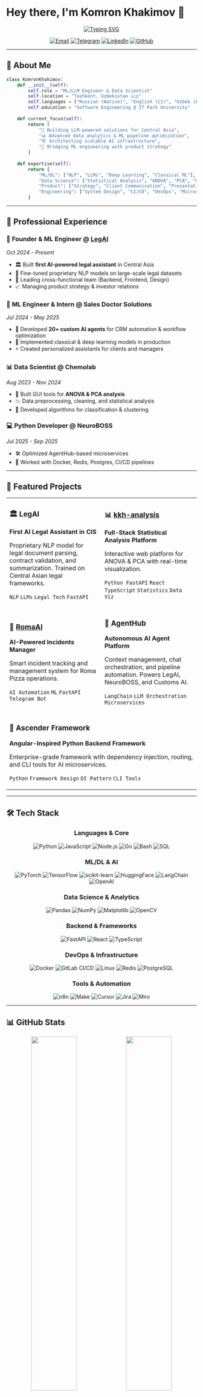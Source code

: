 # Hey there, I'm Komron Khakimov 👋

<div align="center">
  
[![Typing SVG](https://readme-typing-svg.demolab.com?font=Fira+Code&weight=600&size=28&pause=1000&color=6366F1&center=true&vCenter=true&random=false&width=600&lines=ML%2FLLM+Pipeline+Developer;Data+Scientist+%26+Analyst;Product+Manager)](https://git.io/typing-svg)

</div>

<div align="center">
  
[![Email](https://img.shields.io/badge/Email-komronkhakimov17%40gmail.com-D14836?style=for-the-badge&logo=gmail&logoColor=white)](mailto:komronkhakimov17@gmail.com)
[![Telegram](https://img.shields.io/badge/Telegram-%40komrxn-26A5E4?style=for-the-badge&logo=telegram&logoColor=white)](https://t.me/komrxn)
[![LinkedIn](https://img.shields.io/badge/LinkedIn-komrxn-0A66C2?style=for-the-badge&logo=linkedin&logoColor=white)](https://linkedin.com/in/komrxn)
[![GitHub](https://img.shields.io/badge/GitHub-%40komrxn-181717?style=for-the-badge&logo=github&logoColor=white)](https://github.com/komrxn)

</div>

---

## 🚀 About Me

```python
class KomronKhakimov:
    def __init__(self):
        self.role = "ML/LLM Engineer & Data Scientist"
        self.location = "Tashkent, Uzbekistan 🇺🇿"
        self.languages = ["Russian (Native)", "English (C1)", "Uzbek (Fluent)"]
        self.education = "Software Engineering @ IT Park University"
        
    def current_focus(self):
        return [
            "🤖 Building LLM-powered solutions for Central Asia",
            "📊 Advanced data analytics & ML pipeline optimization",
            "🏗️ Architecting scalable AI infrastructure",
            "💼 Bridging ML engineering with product strategy"
        ]
    
    def expertise(self):
        return {
            "ML/DL": ["NLP", "LLMs", "Deep Learning", "Classical ML"],
            "Data Science": ["Statistical Analysis", "ANOVA", "PCA", "Clustering"],
            "Product": ["Strategy", "Client Communication", "Presentations"],
            "Engineering": ["System Design", "CI/CD", "DevOps", "Microservices"]
        }
```

---

## 💼 Professional Experience

### 🎯 **Founder & ML Engineer** @ [LegAI](https://github.com/komrxn) 
*Oct 2024 - Present*
- 🏛️ Built **first AI-powered legal assistant** in Central Asia
- 🔧 Fine-tuned proprietary NLP models on large-scale legal datasets
- 👥 Leading cross-functional team (Backend, Frontend, Design)
- 📈 Managing product strategy & investor relations

### 🤖 **ML Engineer & Intern** @ Sales Doctor Solutions
*Jul 2024 - May 2025*
- 🔬 Developed **20+ custom AI agents** for CRM automation & workflow optimization
- 🚀 Implemented classical & deep learning models in production
- ⚡ Created personalized assistants for clients and managers

### 📊 **Data Scientist** @ Chemolab
*Aug 2023 - Nov 2024*
- 🧪 Built GUI tools for **ANOVA & PCA analysis**
- 📉 Data preprocessing, cleaning, and statistical analysis
- 🎯 Developed algorithms for classification & clustering

### 💻 **Python Developer** @ NeuroBOSS
*Jul 2025 - Sep 2025*
- 🛠️ Optimized AgentHub-based microservices
- 🐳 Worked with Docker, Redis, Postgres, CI/CD pipelines

---

## 🎨 Featured Projects

<table>
<tr>
<td width="50%">

### 🏛️ LegAI
**First AI Legal Assistant in CIS**

Proprietary NLP model for legal document parsing, contract validation, and summarization. Trained on Central Asian legal frameworks.

`NLP` `LLMs` `Legal Tech` `FastAPI`

</td>
<td width="50%">

### 📊 [kkh-analysis](https://github.com/komrxn/kkh-analysis)
**Full-Stack Statistical Analysis Platform**

Interactive web platform for ANOVA & PCA with real-time visualization.

`Python FastAPI` `React TypeScript` `Statistics` `Data Viz`

</td>
</tr>

<tr>
<td width="50%">

### 🍕 [RomaAI](https://github.com/komrxn/RomaAI)
**AI-Powered Incidents Manager**

Smart incident tracking and management system for Roma Pizza operations.

`AI Automation` `ML` `FastAPI` `Telegram Bot`

</td>
<td width="50%">

### 🤖 AgentHub
**Autonomous AI Agent Platform**

Context management, chat orchestration, and pipeline automation. Powers LegAI, NeuroBOSS, and Customs AI.

`LangChain` `LLM Orchestration` `Microservices`

</td>
</tr>

<tr>
<td colspan="2">

### 🎯 Ascender Framework
**Angular-Inspired Python Backend Framework**

Enterprise-grade framework with dependency injection, routing, and CLI tools for AI microservices.

`Python` `Framework Design` `DI Pattern` `CLI Tools`

</td>
</tr>
</table>

---

## 🛠️ Tech Stack

<div align="center">

### Languages & Core
![Python](https://img.shields.io/badge/Python-3776AB?style=for-the-badge&logo=python&logoColor=white)
![JavaScript](https://img.shields.io/badge/JavaScript-F7DF1E?style=for-the-badge&logo=javascript&logoColor=black)
![Node.js](https://img.shields.io/badge/Node.js-339933?style=for-the-badge&logo=nodedotjs&logoColor=white)
![Go](https://img.shields.io/badge/Go-00ADD8?style=for-the-badge&logo=go&logoColor=white)
![Bash](https://img.shields.io/badge/Bash-4EAA25?style=for-the-badge&logo=gnubash&logoColor=white)
![SQL](https://img.shields.io/badge/SQL-4479A1?style=for-the-badge&logo=postgresql&logoColor=white)

### ML/DL & AI
![PyTorch](https://img.shields.io/badge/PyTorch-EE4C2C?style=for-the-badge&logo=pytorch&logoColor=white)
![TensorFlow](https://img.shields.io/badge/TensorFlow-FF6F00?style=for-the-badge&logo=tensorflow&logoColor=white)
![scikit-learn](https://img.shields.io/badge/scikit--learn-F7931E?style=for-the-badge&logo=scikitlearn&logoColor=white)
![HuggingFace](https://img.shields.io/badge/HuggingFace-FFD21E?style=for-the-badge&logo=huggingface&logoColor=black)
![LangChain](https://img.shields.io/badge/LangChain-121212?style=for-the-badge&logo=chainlink&logoColor=white)
![OpenAI](https://img.shields.io/badge/OpenAI-412991?style=for-the-badge&logo=openai&logoColor=white)

### Data Science & Analytics
![Pandas](https://img.shields.io/badge/Pandas-150458?style=for-the-badge&logo=pandas&logoColor=white)
![NumPy](https://img.shields.io/badge/NumPy-013243?style=for-the-badge&logo=numpy&logoColor=white)
![Matplotlib](https://img.shields.io/badge/Matplotlib-11557c?style=for-the-badge&logo=python&logoColor=white)
![OpenCV](https://img.shields.io/badge/OpenCV-5C3EE8?style=for-the-badge&logo=opencv&logoColor=white)

### Backend & Frameworks
![FastAPI](https://img.shields.io/badge/FastAPI-009688?style=for-the-badge&logo=fastapi&logoColor=white)
![React](https://img.shields.io/badge/React-61DAFB?style=for-the-badge&logo=react&logoColor=black)
![TypeScript](https://img.shields.io/badge/TypeScript-3178C6?style=for-the-badge&logo=typescript&logoColor=white)

### DevOps & Infrastructure
![Docker](https://img.shields.io/badge/Docker-2496ED?style=for-the-badge&logo=docker&logoColor=white)
![GitLab CI/CD](https://img.shields.io/badge/GitLab%20CI%2FCD-FC6D26?style=for-the-badge&logo=gitlab&logoColor=white)
![Linux](https://img.shields.io/badge/Linux-FCC624?style=for-the-badge&logo=linux&logoColor=black)
![Redis](https://img.shields.io/badge/Redis-DC382D?style=for-the-badge&logo=redis&logoColor=white)
![PostgreSQL](https://img.shields.io/badge/PostgreSQL-4169E1?style=for-the-badge&logo=postgresql&logoColor=white)

### Tools & Automation
![n8n](https://img.shields.io/badge/n8n-EA4B71?style=for-the-badge&logo=n8n&logoColor=white)
![Make](https://img.shields.io/badge/Make-6D00CC?style=for-the-badge&logo=integromat&logoColor=white)
![Cursor](https://img.shields.io/badge/Cursor-000000?style=for-the-badge&logo=cursor&logoColor=white)
![Jira](https://img.shields.io/badge/Jira-0052CC?style=for-the-badge&logo=jira&logoColor=white)
![Miro](https://img.shields.io/badge/Miro-FFD02F?style=for-the-badge&logo=miro&logoColor=black)

</div>

---

## 📊 GitHub Stats

<div align="center">

<img src="https://github-readme-stats.vercel.app/api?username=komrxn&show_icons=true&theme=tokyonight&include_all_commits=true&count_private=true&hide_border=true&bg_color=0d1117&title_color=58a6ff&text_color=c9d1d9&icon_color=58a6ff" width="49%" />
<img src="https://github-readme-stats.vercel.app/api/top-langs/?username=komrxn&layout=compact&theme=tokyonight&hide_border=true&bg_color=0d1117&title_color=58a6ff&text_color=c9d1d9&langs_count=6" width="49%" />

</div>

<div align="center">
  
<img src="https://github-readme-streak-stats.herokuapp.com/?user=komrxn&theme=tokyonight&hide_border=true&background=0d1117&ring=58a6ff&fire=58a6ff&currStreakLabel=58a6ff" width="49%" />
<img src="https://github-readme-stats.vercel.app/api?username=komrxn&show_icons=true&theme=tokyonight&hide_border=true&bg_color=0d1117&title_color=58a6ff&text_color=c9d1d9&icon_color=58a6ff&hide_rank=true&custom_title=Contribution%20Stats&show=reviews,prs_merged,prs_merged_percentage" width="49%" />

</div>

<div align="center">

### 🏆 GitHub Trophies
  
<img src="https://github-profile-trophy.vercel.app/?username=komrxn&theme=tokyonight&no-frame=true&no-bg=true&row=1&column=7" width="100%" alt="trophy" />

</div>

<div align="center">
  
### 📈 Contribution Graph

<img src="https://github-readme-activity-graph.vercel.app/graph?username=komrxn&theme=tokyo-night&hide_border=true&bg_color=0d1117&color=58a6ff&line=58a6ff&point=c9d1d9" width="100%" alt="activity graph" />

</div>

---

## 🏆 Highlights

```yaml
achievements:
  - Built first AI legal assistant in Central Asia
  - Developed 20+ production-ready AI agents
  - Led cross-functional teams (Engineering, Design, Product)
  - Created enterprise-grade Python framework from scratch
  - Delivered end-to-end ML solutions: from research to deployment
  
specialization:
  - LLM fine-tuning & prompt engineering
  - NLP for low-resource languages
  - Statistical analysis & data visualization
  - AI system architecture & optimization
  - Product strategy & business alignment
```

---

## 🎯 What I'm Working On

- 🔥 **LegAI** - Revolutionizing legal tech in Central Asia
- 🚀 Exploring **multimodal AI** and **RAG architectures**
- 📚 Deep diving into **distributed systems** for ML at scale
- 🌍 Building AI solutions for **emerging markets**

---

## 📫 Let's Connect!

💬 Open to collaborations, consulting, and interesting ML/AI projects!

<div align="center">

**"Building AI that bridges technology and real-world impact"**

⭐️ From [komrxn](https://github.com/komrxn) with 💜

</div>

